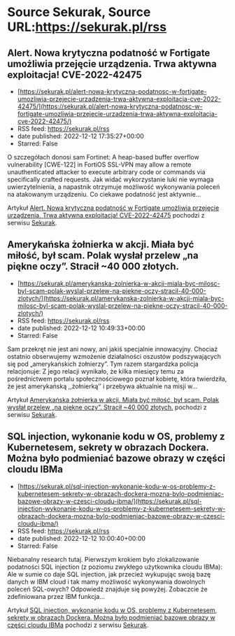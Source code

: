 # Source Sekurak, Source URL:https://sekurak.pl/rss

## Alert. Nowa krytyczna podatność w Fortigate umożliwia przejęcie urządzenia. Trwa aktywna exploitacja! CVE-2022-42475
 - [https://sekurak.pl/alert-nowa-krytyczna-podatnosc-w-fortigate-umozliwia-przejecie-urzadzenia-trwa-aktywna-exploitacja-cve-2022-42475/](https://sekurak.pl/alert-nowa-krytyczna-podatnosc-w-fortigate-umozliwia-przejecie-urzadzenia-trwa-aktywna-exploitacja-cve-2022-42475/)
 - RSS feed: https://sekurak.pl/rss
 - date published: 2022-12-12 17:35:27+00:00
 - Starred: False

<p>O szczegółach donosi sam Fortinet: A heap-based buffer overflow vulnerability [CWE-122]&#160;in FortiOS SSL-VPN may allow a remote unauthenticated attacker to execute arbitrary code or commands via specifically crafted requests. Jak widać wykorzystanie luki nie wymaga uwierzytelnienia, a napastnik otrzymuje możliwość wykonywania poleceń na atakowanym urządzeniu. Co ciekawe podatność jest aktywnie...</p>
<p>Artykuł <a href="https://sekurak.pl/alert-nowa-krytyczna-podatnosc-w-fortigate-umozliwia-przejecie-urzadzenia-trwa-aktywna-exploitacja-cve-2022-42475/" rel="nofollow">Alert. Nowa krytyczna podatność w Fortigate umożliwia przejęcie urządzenia. Trwa aktywna exploitacja! CVE-2022-42475</a> pochodzi z serwisu <a href="https://sekurak.pl" rel="nofollow">Sekurak</a>.</p>

## Amerykańska żołnierka w akcji. Miała być miłość, był scam. Polak wysłał przelew „na piękne oczy”. Stracił ~40 000 złotych.
 - [https://sekurak.pl/amerykanska-zolnierka-w-akcji-miala-byc-milosc-byl-scam-polak-wyslal-przelew-na-piekne-oczy-stracil-40-000-zlotych/](https://sekurak.pl/amerykanska-zolnierka-w-akcji-miala-byc-milosc-byl-scam-polak-wyslal-przelew-na-piekne-oczy-stracil-40-000-zlotych/)
 - RSS feed: https://sekurak.pl/rss
 - date published: 2022-12-12 10:49:33+00:00
 - Starred: False

<p>Sam przekręt nie jest ani nowy, ani jakiś specjalnie innowacyjny. Chociaż ostatnio obserwujemy wzmożenie działalności oszustów podszywających się pod &#8222;amerykańskich żołnierzy&#8221;. Tym razem stargardzka policja relacjonuje: Z jego relacji wynikało, że kilka miesięcy temu za pośrednictwem portalu społecznościowego poznał kobietę, która twierdziła, że jest amerykańską ,,żołnierką’’ i przebywa aktualnie na misji w...</p>
<p>Artykuł <a href="https://sekurak.pl/amerykanska-zolnierka-w-akcji-miala-byc-milosc-byl-scam-polak-wyslal-przelew-na-piekne-oczy-stracil-40-000-zlotych/" rel="nofollow">Amerykańska żołnierka w akcji. Miała być miłość, był scam. Polak wysłał przelew &#8222;na piękne oczy&#8221;. Stracił ~40 000 złotych.</a> pochodzi z serwisu <a href="https://sekurak.pl" rel="nofollow">Sekurak</a>.</p>

## SQL injection, wykonanie kodu w OS, problemy z Kubernetesem, sekrety w obrazach Dockera. Można było podmieniać bazowe obrazy w części cloudu IBMa
 - [https://sekurak.pl/sql-injection-wykonanie-kodu-w-os-problemy-z-kubernetesem-sekrety-w-obrazach-dockera-mozna-bylo-podmieniac-bazowe-obrazy-w-czesci-cloudu-ibma/](https://sekurak.pl/sql-injection-wykonanie-kodu-w-os-problemy-z-kubernetesem-sekrety-w-obrazach-dockera-mozna-bylo-podmieniac-bazowe-obrazy-w-czesci-cloudu-ibma/)
 - RSS feed: https://sekurak.pl/rss
 - date published: 2022-12-12 10:00:40+00:00
 - Starred: False

<p>Niebanalny research tutaj. Pierwszym krokiem było zlokalizowanie podatności SQL injection (z poziomu zwykłego użytkownika cloudu IBMa): Ale w sumie co daje SQL injection, jak przecież wykupując swoją bazę danych w IBM cloud i tak mamy możliwość wykonywania dowolnych poleceń SQL-owych? Odpowiedź znajduje się powyżej. Zobaczcie że zdefiniowana przez IBM funkcja...</p>
<p>Artykuł <a href="https://sekurak.pl/sql-injection-wykonanie-kodu-w-os-problemy-z-kubernetesem-sekrety-w-obrazach-dockera-mozna-bylo-podmieniac-bazowe-obrazy-w-czesci-cloudu-ibma/" rel="nofollow">SQL injection, wykonanie kodu w OS, problemy z Kubernetesem, sekrety w obrazach Dockera. Można było podmieniać bazowe obrazy w części cloudu IBMa</a> pochodzi z serwisu <a href="https://sekurak.pl" rel="nofollow">Sekurak</a>.</p>
